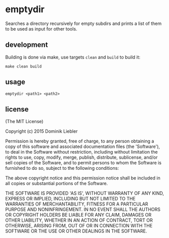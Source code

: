 # emptydir

Searches a directory recursively for empty subdirs and prints a list of them to be used as input for other tools.

## development

Building is done via make, use targets `clean` and `build` to build it:

```
make clean build
```

## usage

```
emptydir <path1> <path2>
```

## license

(The MIT License)

Copyright (c) 2015 Dominik Liebler

Permission is hereby granted, free of charge, to any person obtaining a copy of this software and associated documentation files (the 'Software'), to deal in the Software without restriction, including without limitation the rights to use, copy, modify, merge, publish, distribute, sublicense, and/or sell copies of the Software, and to permit persons to whom the Software is furnished to do so, subject to the following conditions:

The above copyright notice and this permission notice shall be included in all copies or substantial portions of the Software.

THE SOFTWARE IS PROVIDED 'AS IS', WITHOUT WARRANTY OF ANY KIND, EXPRESS OR IMPLIED, INCLUDING BUT NOT LIMITED TO THE WARRANTIES OF MERCHANTABILITY, FITNESS FOR A PARTICULAR PURPOSE AND NONINFRINGEMENT. IN NO EVENT SHALL THE AUTHORS OR COPYRIGHT HOLDERS BE LIABLE FOR ANY CLAIM, DAMAGES OR OTHER LIABILITY, WHETHER IN AN ACTION OF CONTRACT, TORT OR OTHERWISE, ARISING FROM, OUT OF OR IN CONNECTION WITH THE SOFTWARE OR THE USE OR OTHER DEALINGS IN THE SOFTWARE.

